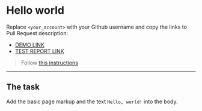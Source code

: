 # Hello world
Replace `<your_account>` with your Github username and copy the links to Pull Request description:
- [DEMO LINK](https://SashaRudenko.github.io/layout_hello-world/)
- [TEST REPORT LINK](https://SashaRudenko.github.io/layout_hello-world/report/html_report/)

> Follow [this instructions](https://github.com/mate-academy/layout_task-guideline#how-to-solve-the-layout-tasks-on-github)
___

## The task 
Add the basic page markup and the text `Hello, world!` into the body.
